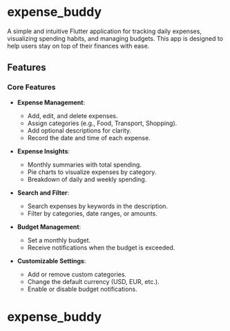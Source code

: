 # expense_buddy

A simple and intuitive Flutter application for tracking daily expenses, visualizing spending habits, and managing budgets. This app is designed to help users stay on top of their finances with ease.

## Features

### Core Features
- **Expense Management**:
  - Add, edit, and delete expenses.
  - Assign categories (e.g., Food, Transport, Shopping).
  - Add optional descriptions for clarity.
  - Record the date and time of each expense.

- **Expense Insights**:
  - Monthly summaries with total spending.
  - Pie charts to visualize expenses by category.
  - Breakdown of daily and weekly spending.

- **Search and Filter**:
  - Search expenses by keywords in the description.
  - Filter by categories, date ranges, or amounts.

- **Budget Management**:
  - Set a monthly budget.
  - Receive notifications when the budget is exceeded.

- **Customizable Settings**:
  - Add or remove custom categories.
  - Change the default currency (USD, EUR, etc.).
  - Enable or disable budget notifications.

# expense_buddy
